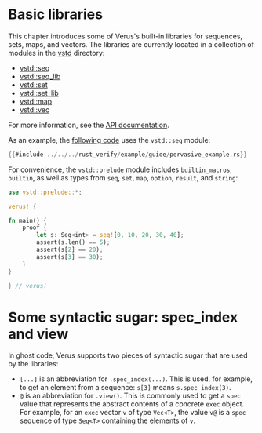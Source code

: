 # Basic libraries

This chapter introduces some of Verus's built-in libraries for sequences, sets, maps, and vectors.
The libraries are currently located in a collection of modules
in the [vstd](https://github.com/verus-lang/verus/tree/main/source/vstd/) directory:
- [vstd::seq](https://github.com/verus-lang/verus/tree/main/source/vstd/seq.rs)
- [vstd::seq_lib](https://github.com/verus-lang/verus/tree/main/source/vstd/seq_lib.rs)
- [vstd::set](https://github.com/verus-lang/verus/tree/main/source/vstd/set.rs)
- [vstd::set_lib](https://github.com/verus-lang/verus/tree/main/source/vstd/set_lib.rs)
- [vstd::map](https://github.com/verus-lang/verus/tree/main/source/vstd/map.rs)
- [vstd::vec](https://github.com/verus-lang/verus/tree/main/source/vstd/vec.rs)

For more information,
see the [API documentation](https://verus-lang.github.io/verus/verusdoc/vstd/index.html).

As an example, the [following code](https://github.com/verus-lang/verus/tree/main/source/rust_verify/example/guide/pervasive_example.rs)
uses the `vstd::seq` module:

```rust
{{#include ../../../rust_verify/example/guide/pervasive_example.rs}}
```

For convenience, the `vstd::prelude` module includes `builtin_macros`, `builtin`,
as well as types from `seq`, `set`, `map`, `option`, `result`, and `string`:

```rust
use vstd::prelude::*;

verus! {

fn main() {
    proof {
        let s: Seq<int> = seq![0, 10, 20, 30, 40];
        assert(s.len() == 5);
        assert(s[2] == 20);
        assert(s[3] == 30);
    }
}

} // verus!
```

# Some syntactic sugar: spec_index and view

In ghost code, Verus supports two pieces of syntactic sugar that are used by the libraries:
- `[...]` is an abbreviation for `.spec_index(...)`.
  This is used, for example, to get an element from a sequence: `s[3]` means `s.spec_index(3)`.
- `@` is an abbreviation for `.view()`.
  This is commonly used to get a `spec` value
  that represents the abstract contents of a concrete `exec` object.
  For example, for an `exec` vector `v` of type `Vec<T>`, the value `v@` is a `spec` sequence
  of type `Seq<T>` containing the elements of `v`.
